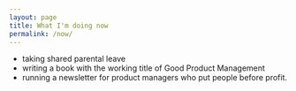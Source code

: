 ```yaml
---
layout: page
title: What I'm doing now
permalink: /now/
---
```


- taking shared parental leave
- writing a book with the working title of Good Product Management
- running a newsletter for product managers who put people before profit.
